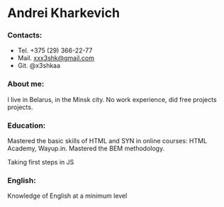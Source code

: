 # Andrei Kharkevich

### Contacts:
* Tel. +375 (29) 366-22-77
* Mail. xxx3shk@gmail.com
* Git. @x3shkaa

### About me:
I live in Belarus, in the Minsk city.
No work experience, did free projects projects.

### Education:
Mastered the basic skills of HTML and SYN in online courses: HTML Academy, Wayup.in.
Mastered the BEM methodology.


Taking first steps in JS

### English:

Knowledge of English at a minimum level
